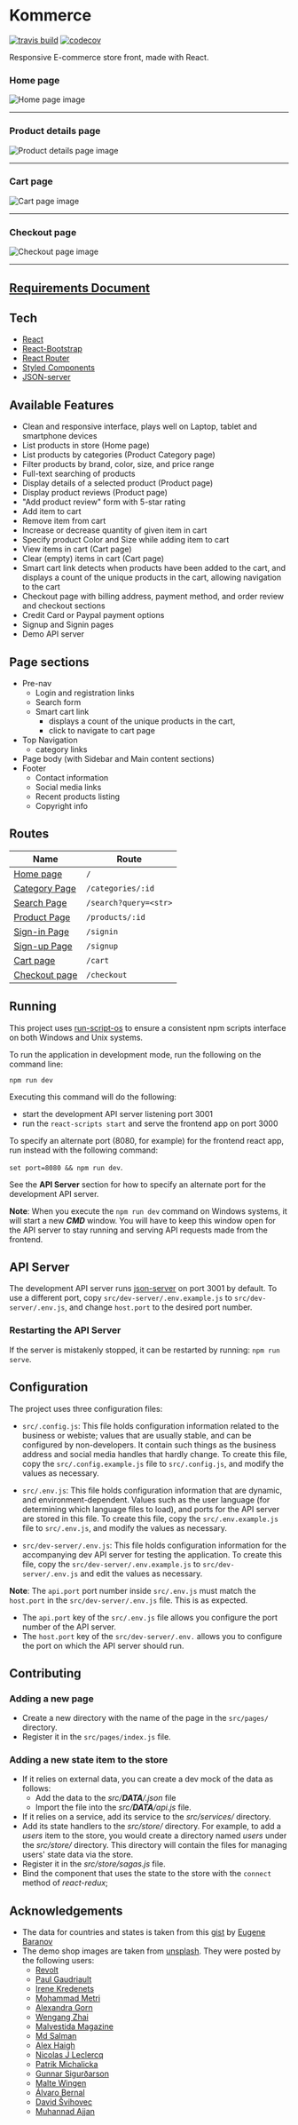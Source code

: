 # Kommerce
[![travis build](https://img.shields.io/travis/com/github/simplymichael/kommerce.svg)](https://travis-ci.com/github/simplymichael/kommerce)
[![codecov](https://codecov.io/gh/simplymichael/kommerce/branch/master/graph/badge.svg)](https://codecov.io/gh/simplymichael/kommerce)

Responsive E-commerce store front, made with React.

### Home page
![Home page image](https://imgur.com/sicPgIC.png)

---

### Product details page
![Product details page image](https://imgur.com/mRiLzLK.png)

---

### Cart page
![Cart page image](https://imgur.com/NR88aHi.png)

---

### Checkout page
![Checkout page image](https://imgur.com/gz1oj2N.png)

---

## [Requirements Document](./requirements.md)

## Tech
- [React](https://www.npmjs.com/package/create-react-app)
- [React-Bootstrap](https://www.npmjs.com/package/react-bootstrap)
- [React Router](https://www.npmjs.com/package/react-router-dom)
- [Styled Components](https://www.npmjs.com/package/styled-components)
- [JSON-server](https://www.npmjs.com/package/json-server)

## Available Features
- Clean and responsive interface, plays well on Laptop, tablet and smartphone devices
- List products in store (Home page)
- List products by categories (Product Category page)
- Filter products by brand, color, size, and price range
- Full-text searching of products
- Display details of a selected product (Product page)
- Display product reviews (Product page)
- "Add product review" form with 5-star rating
- Add item to cart
- Remove item from cart
- Increase or decrease quantity of given item in cart
- Specify product Color and Size while adding item to cart
- View items in cart (Cart page)
- Clear (empty) items in cart (Cart page)
- Smart cart link detects when products have been added to the cart,
  and displays a count of the unique products in the cart, allowing navigation to the cart
- Checkout page with billing address, payment method, and order review and checkout sections
- Credit Card or Paypal payment options
- Signup and Signin pages
- Demo API server

## Page sections
- Pre-nav
    - Login and registration links
    - Search form
    - Smart cart link
        - displays a count of the unique products in the cart,
        - click to navigate to cart page
- Top Navigation
    - category links
- Page body (with Sidebar and Main content sections)
- Footer
    - Contact information
    - Social media links
    - Recent products listing
    - Copyright info

## Routes
| **Name**                                        |  **Route**            |
|-------------------------------------------------|-----------------------|
| [Home page](./src/pages/Home/index.js)          | `/`                   |
| [Category Page](./src/pages/Category/index.js)  | `/categories/:id`     |
| [Search Page](./src/pages/Search/index.js)      | `/search?query=<str>` |
| [Product Page](./src/pages/Product/index.js)    | `/products/:id`       |
| [Sign-in Page](./src/pages/Login/index.js)      | `/signin`             |
| [Sign-up Page](./src/pages/Register/index.js)   | `/signup`             |
| [Cart page](./src/pages/Cart/index.js)          | `/cart`               |
| [Checkout page](./src/pages/Checkout/index.js)  | `/checkout`           |

## Running
This project uses [run-script-os](https://www.npmjs.com/package/run-script-os)
to ensure a consistent npm scripts interface on both Windows and Unix systems.

To run the application in development mode, run the following on the command line:

`npm run dev`

Executing this command will do the following:

- start the development API server listening port 3001
- run the `react-scripts start` and serve the frontend app on port 3000

To specify an alternate port (8080, for example) for the frontend react app,
run instead with the following command:

`set port=8080 && npm run dev`.

 See the **API Server** section for how to specify an alternate port for the development API server.

 **Note**: When you execute the `npm run dev` command on Windows systems, it will start a new ***CMD*** window.
 You will have to keep this window open for the API server to stay running and serving API requests made from the frontend.

## API Server
The development API server runs [json-server](https://www.npmjs.com/package/json-server) on port 3001 by default.
To use a different port, copy `src/dev-server/.env.example.js` to `src/dev-server/.env.js`, and change `host.port` to the desired port number.

### Restarting the API Server
If the server is mistakenly stopped, it can be restarted by running: `npm run serve`.


## Configuration
The project uses three configuration files:

- `src/.config.js`: This file holds configuration information related to the business or webiste;
  values that are usually stable, and can be configured by non-developers.
  It contain such things as the business address and social media handles that hardly change.
  To create this file, copy the `src/.config.example.js` file to `src/.config.js`, and modify the values as necessary.

- `src/.env.js`: This file holds configuration information that are dynamic, and environment-dependent.
  Values such as the user language (for determining which language files to load),
  and ports for the API server are stored in this file.
  To create this file, copy the `src/.env.example.js` file to `src/.env.js`, and modify the values as necessary.

- `src/dev-server/.env.js`: This file holds configuration information for the accompanying dev API server  for testing the application.
  To create this file, copy the `src/dev-server/.env.example.js` to `src/dev-server/.env.js` and edit the values as necessary.

**Note**: The `api.port` port number inside `src/.env.js` must match the `host.port` in the `src/dev-server/.env.js` file.
This is as expected.

- The `api.port` key of the `src/.env.js` file allows you configure the port number of the API server.
- The `host.port` key of the `src/dev-server/.env.` allows you to configure the port on which the API server should run.

## Contributing
### Adding a new page

- Create a new directory with the name of the page in the `src/pages/` directory.
- Register it in the `src/pages/index.js` file.

### Adding a new state item to the store

- If it relies on external data, you can create a dev mock of the data as follows:
    - Add the data to the *src/__DATA__/<resourceType>.json* file
    - Import the file into the *src/__DATA__/api.js* file.
- If it relies on a service, add its service to the *src/services/* directory.
- Add its state handlers to the *src/store/* directory.
  For example, to add a *users* item to the store, you would create a directory named *users* under the *src/store/* directory.
  This directory will contain the files for managing users' state data via the store.
- Register it in the *src/store/sagas.js* file.
- Bind the component that uses the state to the store with the `connect` method of *react-redux*;

## Acknowledgements

- The data for countries and states is taken from this [gist](https://gist.github.com/ebaranov/41bf38fdb1a2cb19a781)
  by [Eugene Baranov](https://gist.github.com/ebaranov)
- The demo shop images are taken from [unsplash](https://unsplash.com).
  They were posted by the following users:
    - [Revolt](https://unsplash.com/@revolt)
    - [Paul Gaudriault](https://unsplash.com/@pl_gt)
    - [Irene Kredenets](https://unsplash.com/@ikredenets)
    - [Mohammad Metri](https://unsplash.com/@mohammadmetri)
    - [Alexandra Gorn](https://unsplash.com/@alexagorn)
    - [Wengang Zhai](https://unsplash.com/@wgzhai)
    - [Malvestida Magazine](https://unsplash.com/@malvestida)
    - [Md Salman](https://unsplash.com/@mohammadsalman)
    - [Alex Haigh](https://unsplash.com/@kiikiiosaka)
    - [Nicolas J Leclercq](https://unsplash.com/@nicolasjleclercq)
    - [Patrik Michalicka](https://unsplash.com/@patrikmichalicka)
    - [Gunnar Sigurðarson](https://unsplash.com/@sigurdarson)
    - [Malte Wingen](https://unsplash.com/@maltewingen)
    - [Álvaro Bernal](https://unsplash.com/@abn)
    - [David Švihovec](https://unsplash.com/@iamdavid_10)
    - [Muhannad Ajjan](https://unsplash.com/@isword)
